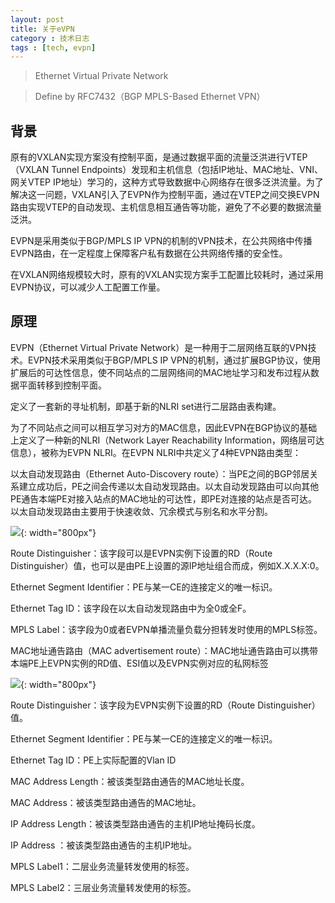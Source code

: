 ```yaml
---
layout: post
title: 关于eVPN
category : 技术日志
tags : [tech, evpn]
---
```

>Ethernet Virtual Private Network

>Define by RFC7432（BGP MPLS-Based Ethernet VPN）

## 背景

原有的VXLAN实现方案没有控制平面，是通过数据平面的流量泛洪进行VTEP（VXLAN Tunnel Endpoints）发现和主机信息（包括IP地址、MAC地址、VNI、网关VTEP IP地址）学习的，这种方式导致数据中心网络存在很多泛洪流量。为了解决这一问题，VXLAN引入了EVPN作为控制平面，通过在VTEP之间交换EVPN路由实现VTEP的自动发现、主机信息相互通告等功能，避免了不必要的数据流量泛洪。

EVPN是采用类似于BGP/MPLS IP VPN的机制的VPN技术，在公共网络中传播EVPN路由，在一定程度上保障客户私有数据在公共网络传播的安全性。

在VXLAN网络规模较大时，原有的VXLAN实现方案手工配置比较耗时，通过采用EVPN协议，可以减少人工配置工作量。

## 原理

EVPN（Ethernet Virtual Private Network）是一种用于二层网络互联的VPN技术。EVPN技术采用类似于BGP/MPLS IP VPN的机制，通过扩展BGP协议，使用扩展后的可达性信息，使不同站点的二层网络间的MAC地址学习和发布过程从数据平面转移到控制平面。

定义了一套新的寻址机制，即基于新的NLRI set进行二层路由表构建。

为了不同站点之间可以相互学习对方的MAC信息，因此EVPN在BGP协议的基础上定义了一种新的NLRI（Network Layer Reachability Information，网络层可达信息），被称为EVPN NLRI。在EVPN NLRI中共定义了4种EVPN路由类型：

以太自动发现路由（Ethernet Auto-Discovery route）：当PE之间的BGP邻居关系建立成功后，PE之间会传递以太自动发现路由。以太自动发现路由可以向其他PE通告本端PE对接入站点的MAC地址的可达性，即PE对连接的站点是否可达。以太自动发现路由主要用于快速收敛、冗余模式与别名和水平分割。

![](   https://themeiwu.com/img/tech/tech2020010701.png){: width="800px"}

Route Distinguisher：该字段可以是EVPN实例下设置的RD（Route Distinguisher）值，也可以是由PE上设置的源IP地址组合而成，例如X.X.X.X:0。

Ethernet Segment Identifier：PE与某一CE的连接定义的唯一标识。

Ethernet Tag ID：该字段在以太自动发现路由中为全0或全F。

MPLS Label：该字段为0或者EVPN单播流量负载分担转发时使用的MPLS标签。

MAC地址通告路由（MAC advertisement route）：MAC地址通告路由可以携带本端PE上EVPN实例的RD值、ESI值以及EVPN实例对应的私网标签

![](   https://themeiwu.com/img/tech/tech2020010702.png){: width="800px"}

Route Distinguisher：该字段为EVPN实例下设置的RD（Route Distinguisher）值。

Ethernet Segment Identifier：PE与某一CE的连接定义的唯一标识。

Ethernet Tag ID：PE上实际配置的Vlan ID

MAC Address Length：被该类型路由通告的MAC地址长度。

MAC Address：被该类型路由通告的MAC地址。

IP Address Length：被该类型路由通告的主机IP地址掩码长度。

IP Address ：被该类型路由通告的主机IP地址。

MPLS Label1：二层业务流量转发使用的标签。

MPLS Label2：三层业务流量转发使用的标签。

